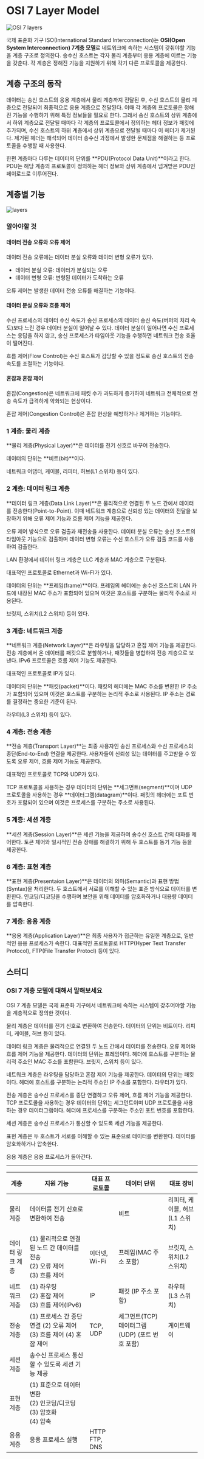 # OSI 7 Layer Model

![OSI 7 layers](http://wiki.hash.kr/images/7/71/OSI_7_%EA%B3%84%EC%B8%B5.jpg)

국제 표준화 기구 ISO(International Standard Interconnection)는 **OSI(Open System Interconnection) 7계층 모델**로 네트워크에 속하는 시스템이 갖춰야할 기능을 계층 구조로 정의한다. 송수신 호스트는 각자 물리 계층부터 응용 계층에 이르는 기능을 갖춘다. 각 계층은 정해진 기능을 지원하기 위해 각기 다른 프로토콜을 제공한다.

 

## 계층 구조의 동작

데이터는 송신 호스트의 응용 계층에서 물리 계층까지 전달된 후, 수신 호스트의 물리 계층으로 전달되어 최종적으로 응용 계층으로 전달된다. 이때 각 계층의 프로토콜은 정해진 기능을 수행하기 위해 특정 정보들을 필요로 한다. 그래서 송신 호스트의 상위 계층에서 하위 계층으로 전달될 때마다 각 계층의 프로토콜에서 정의하는 헤더 정보가 패킷에 추가되며, 수신 호스트의 하위 계층에서 상위 계층으로 전달될 때마다 이 헤더가 제거된다. 제거된 헤더는 해석되어 데이터 송수신 과정에서 발생한 문제점을 해결하는 등 프로토콜을 수행할 때 사용한다.

한편 계층마다 다루는 데이터의 단위를 **PDU(Protocol Data Unit)**이라고 한다. PDU는 해당 계층의 프로토콜이 정의하는 헤더 정보와 상위 계층에서 넘겨받은 PDU인 페이로드로 이루어진다. 



## 계층별 기능

![layers](https://user-images.githubusercontent.com/57662010/195673487-6d2c7cf5-1666-4045-96c2-8504c60445d3.png)

### 알아야할 것

#### 데이터 전송 오류와 오류 제어

데이터 전송 오류에는 데이터 분실 오류와 데이터 변형 오류가 있다.

- 데이터 분실 오류: 데이터가 분실되는 오류
- 데이터 변형 오류: 변형된 데이터가 도착하는 오류

오류 제어는 발생한 데이터 전송 오류를 해결하는 기능이다.

#### 데이터 분실 오류와 흐름 제어

수신 프로세스의 데이터 수신 속도가 송신 프로세스의 데이터 송신 속도(버퍼의 처리 속도)보다 느린 경우 데이터 분실이 일어날 수 있다. 데이터 분실이 일어나면 수신 프로세스는 응답을 하지 않고, 송신 프로세스가 타임아웃 기능을 수행하면 네트워크 전송 효율이 떨어진다. 

흐름 제어(Flow Control)는 수신 호스트가 감당할 수 있을 정도로 송신 호스트의 전송 속도를 조절하는 기능이다.

#### 혼잡과 혼잡 제어

혼잡(Congestion)은 네트워크에 패킷 수가 과도하게 증가하여 네트워크 전체적으로 전송 속도가 급격하게 악화되는 현상이다.

혼잡 제어(Congestion Control)은 혼잡 현상을 예방하거나 제거하는 기능이다.



### 1 계층: 물리 계층

**물리 계층(Physical Layer)**은 데이터를 전기 신호로 바꾸어 전송한다.

데이터의 단위는 **비트(bit)**이다.

네트워크 어댑터, 케이블, 리피터, 허브(L1 스위치) 등이 있다.



### 2 계층: 데이터 링크 계층

**데이터 링크 계층(Data Link Layer)**은 물리적으로 연결된 두 노드 간에서 데이터를 전송한다(Point-to-Point). 이때 네트워크 계층으로 신뢰성 있는 데이터의 전달을 보장하기 위해 오류 제어 기능과 흐름 제어 기능을 제공한다.

오류 제어 방식으로 오류 검출과 재전송을 사용한다. 데이터 분실 오류는 송신 호스트의 타임아웃 기능으로 검출하며 데이터 변형 오류는 수신 호스트가 오류 검출 코드를 사용하여 검출한다.

LAN 환경에서 데이터 링크 계층은 LLC 계층과 MAC 계층으로 구분된다.

대표적인 프로토콜로 Ethernet과 Wi-FI가 있다.

데이터의 단위는 **프레임(frame)**이다. 프레임의 헤더에는 송수신 호스트의 LAN 카드에 내장된 MAC 주소가 포함되어 있으며 이것은 호스트를 구분하는 물리적 주소로 사용된다.

브릿지, 스위치(L2 스위치) 등이 있다.



###  3 계층: 네트워크 계층

**네트워크 계층(Network Layer)**은 라우팅을 담당하고 혼잡 제어 기능을 제공한다. 전송 계층에서 온 데이터를 패킷으로 분할하거나, 패킷들을 병합하여 전송 계층으로 보낸다. IPv6 프로토콜은 흐름 제어 기능도 제공한다.

대표적인 프로토콜로 IP가 있다.

데이터의 단위는 **패킷(packet)**이다. 패킷의 헤더에는 MAC 주소를 변환한 IP 주소가 포함되어 있으며 이것은 호스트를 구분하는 논리적 주소로 사용된다. IP 주소는 경로를 결정하는 중요한 기준이 된다. 

라우터(L3 스위치) 등이 있다.



### 4 계층: 전송 계층

**전송 계층(Transport Layer)**는 최종 사용자인 송신 프로세스와 수신 프로세스의 종단(End-to-End) 연결을 제공한다. 사용자들이 신뢰성 있는 데이터를 주고받을 수 있도록 오류 제어, 흐름 제어 기능도 제공한다.

대표적인 프로토콜로 TCP와 UDP가 있다.

TCP 프로토콜을 사용하는 경우 데이터의 단위는 **세그먼트(segment)**이며 UDP 프로토콜을 사용하는 경우 **데이터그램(datagram)**이다. 패킷의 헤더에는 포트 번호가 포함되어 있으며 이것은 프로세스를 구분하는 주소로 사용된다.



### 5 계층: 세션 계층

**세션 계층(Session Layer)**은 세션 기능을 제공하여 송수신 호스트 간의 대화를 제어한다. 토큰 제어와 일시적인 전송 장애를 해결하기 위해 두 호스트를 동기 기능 등을 제공한다. 



### 6 계층: 표현 계층

**표현 계층(Presentaion Layer)**은 데이터의 의미(Semantic)과 표현 방법(Syntax)을 처리한다. 두 호스트에서 서로를 이해할 수 있는 표준 방식으로 데이터를 변환한다. 인코딩/디코딩을 수행하며 보안을 위해 데이터를 암호화하거나 대용량 데이터를 압축한다.



### 7 계층: 응용 계층

**응용 계층(Application Layer)**은 최종 사용자가 접근하는 유일한 계층으로, 일반적인 응용 프로세스가 속한다. 대표적인 프로토콜로 HTTP(Hyper Text Transfer Protocol), FTP(File Transfer Protocl) 등이 있다.



## 스터디

### OSI 7 계층 모델에 대해서 말해보세요

OSI 7 계층 모델은 국제 표준화 기구에서 네트워크에 속하는 시스템이 갖추어야할 기능을 계층적으로 정의한 것이다.

물리 계층은 데이터를 전기 신호로 변환하여 전송한다. 데이터의 단위는 비트이다. 리피터, 케이블, 허브 등이 있다.

데이터 링크 계층은 물리적으로 연결된 두 노드 간에서 데이터를 전송한다. 오류 제어와 흐름 제어 기능을 제공한다. 데이터의 단위는 프레임이다. 헤더에 호스트를 구분하는 물리적 주소인 MAC 주소를 포함한다. 브릿지, 스위치 등이 있다.

네트워크 계층은 라우팅을 담당하고 혼잡 제어 기능을 제공한다. 데이터의 단위는 패킷이다. 헤더에 호스트를 구분하는 논리적 주소인 IP 주소를 포함한다. 라우터가 있다.

전송 계층은 송수신 프로세스를 종단 연결하고 오류 제어, 흐름 제어 기능을 제공한다. TCP 프로토콜을 사용하는 경우 데이터의 단위는 세그먼트이며 UDP 프로토콜을 사용하는 경우 데이터그램이다. 헤더에 프로세스를 구분하는 주소인 포트 번호를 포함한다.

세션 계층은 송수신 프로세스가 통신할 수 있도록 세션 기능을 제공한다.

표현 계층은 두 호스트가 서로를 이해할 수 있는 표준으로 데이터를 변환한다. 데이터를 암호화하거나 압축한다.

응용 계층은 응용 프로세스가 돌아간다.

***

| 계층             | 지원 기능                                                    | 대표 프로토콜 | 데이터 단위                                    | 대표 장비                       |
| ---------------- | ------------------------------------------------------------ | ------------- | ---------------------------------------------- | ------------------------------- |
| 물리 계층        | 데이터를 전기 신호로 변환하여 전송                           |               | 비트                                           | 리피터, 케이블, 허브(L1 스위치) |
| 데이터 링크 계층 | (1) 물리적으로 연결된 노드 간 데이터를 전송<br />(2) 오류 제어<br />(3) 흐름 제어 | 이더넷, Wi-Fi | 프레임(MAC 주소 포함)                          | 브릿지, 스위치(L2 스위치)       |
| 네트워크 계층    | (1) 라우팅<br />(2) 혼잡 제어<br />(3) 흐름 제어(IPv6)       | IP            | 패킷 (IP 주소 포함)                            | 라우터(L3 스위치)               |
| 전송 계층        | (1) 프로세스 간 종단 연결 (2) 오류 제어 (3) 흐름 제어 (4) 혼잡 제어 | TCP, UDP      | 세그먼트(TCP) 데이터그램(UDP) (포트 번호 포함) | 게이트웨이                      |
| 세션 계층        | 송수신 프로세스 통신할 수 있도록 세션 기능 제공              |               |                                                |                                 |
| 표현 계층        | (1) 표준으로 데이터 변환<br />(2) 인코딩/디코딩<br />(3) 암호화<br />(4) 압축 |               |                                                |                                 |
| 응용 계층        | 응용 프로세스 실행                                           | HTTP FTP, DNS |                                                |                                 |

